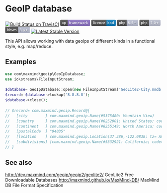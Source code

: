 GeoIP database
==============

[![Build Status on TravisCI](https://secure.travis-ci.org/xp-forge/geoip.svg)](http://travis-ci.org/xp-forge/geoip)
[![XP Framework Module](https://raw.githubusercontent.com/xp-framework/web/master/static/xp-framework-badge.png)](https://github.com/xp-framework/core)
[![BSD Licence](https://raw.githubusercontent.com/xp-framework/web/master/static/licence-bsd.png)](https://github.com/xp-framework/core/blob/master/LICENCE.md)
[![Required PHP 5.5+](https://raw.githubusercontent.com/xp-framework/web/master/static/php-5_5plus.png)](http://php.net/)
[![Required PHP 7.0+](https://raw.githubusercontent.com/xp-framework/web/master/static/php-7_0plus.png)](http://php.net/)
[![Required HHVM 3.4+](https://raw.githubusercontent.com/xp-framework/web/master/static/hhvm-3_4plus.png)](http://hhvm.com/)
[![Latest Stable Version](https://poser.pugx.org/xp-forge/geoip/version.png)](https://packagist.org/packages/xp-forge/geoip)

This API allows working with data geoips of different kinds in a functional style, e.g. map/reduce.

Examples
--------

```php
use com\maxmind\geoip\GeoIpDatabase;
use io\streams\FileInputStream;

$database= GeoIpDatabase::open(new FileInputStream('GeoLite2-City.mmdb'));
$record= $database->lookup('8.8.8.8');
$database->close();

// $record= com.maxmind.geoip.Record@{
//   [city        ] com.maxmind.geoip.Name(#5375480: Mountain View)
//   [country     ] com.maxmind.geoip.Name(#6252001: United States; code= US)
//   [continent   ] com.maxmind.geoip.Name(#6255149: North America; code= NA)
//   [postalCode  ] "94035"
//   [location    ] com.maxmind.geoip.Location(37.386,-122.0838; tz= America/Los_Angeles)
//   [subdivisions] [com.maxmind.geoip.Name(#5332921: California; code= CA)]
// }
```

See also
--------
http://dev.maxmind.com/geoip/geoip2/geolite2/ GeoLite2 Free Downloadable Databases
http://maxmind.github.io/MaxMind-DB/ MaxMind DB File Format Specification